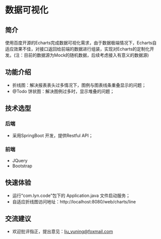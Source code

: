 # 数据可视化 
## 简介 
使用百度开源的Echarts完成数据可视化需求，由于数据极端情况下，Echarts自适应效果不佳，对接口返回给前端的数据进行组装，实现对Echarts的定制化开发。(注：目前的数据源为Mock的随机数据，后续考虑接入有意义的数据源)

## 功能介绍
* 折线图：解决报表表头过多情况下，图例与图表线条重叠显示的问题；
* @Todo 饼状图：解决图例过多时，显示堆叠的问题；

## 技术选型
### 后端
* 采用SpringBoot 开发，提供Restful API；

### 前端
* JQuery
* Bootstrap

## 快速体验
* 运行“com.lyn.code”包下的 Application.java 文件启动服务；
* 自适应折线图访问地址：http://localhost:8080/web/charts/line

## 交流建议
* 欢迎批评指正，提出意见：liu_yuning@foxmail.com 
